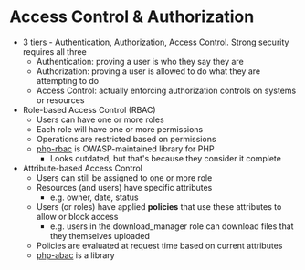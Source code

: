 # Access Control & Authorization

* 3 tiers - Authentication, Authorization, Access Control. Strong security requires all three
    * Authentication: proving a user is who they say they are
    * Authorization: proving a user is allowed to do what they are attempting to do
    * Access Control: actually enforcing authorization controls on systems or resources
* Role-based Access Control (RBAC)
    * Users can have one or more roles
    * Each role will have one or more permissions
    * Operations are restricted based on permissions 
    * [php-rbac](http://phprbac.net/) is OWASP-maintained library for PHP
        * Looks outdated, but that's because they consider it complete
* Attribute-based Access Control
    * Users can still be assigned to one or more role
    * Resources (and users) have specific attributes
        * e.g. owner, date, status
    * Users (or roles) have applied **policies** that use these attributes to allow or block access
        * e.g. users in the download_manager role can download files that they themselves uploaded
    * Policies are evaluated at request time based on current attributes
    * [php-abac](https://github.com/CraftCamp/php-abac) is a library
    
